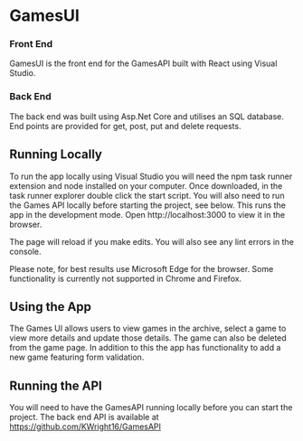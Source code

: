 # GamesUI

### Front End
GamesUI is the front end for the GamesAPI built with React using Visual Studio.

### Back End
The back end was built using Asp.Net Core and utilises an SQL database. End points are provided for get, post, put and delete requests.

## Running Locally
To run the app locally using Visual Studio you will need the npm task runner extension and node installed on your computer. Once downloaded, in the task runner explorer double click the start script. You will also need to run the Games API locally before starting the project, see below. This runs the app in the development mode.
Open http://localhost:3000 to view it in the browser.

The page will reload if you make edits.
You will also see any lint errors in the console.

Please note, for best results use Microsoft Edge for the browser. Some functionality is currently not supported in Chrome and Firefox.

## Using the App
The Games UI allows users to view games in the archive, select a game to view more details and update those details. The game can also be deleted from the game page. In addition to this the app has functionality to add a new game featuring form validation.

## Running the API
You will need to have the GamesAPI running locally before you can start the project. The back end API is available at https://github.com/KWright16/GamesAPI
